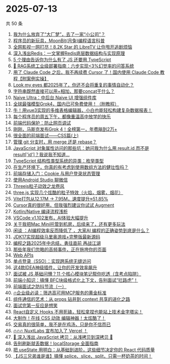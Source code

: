 # 2025-07-13

共 50 条

<!-- BEGIN JUEJIN -->
<!-- 最后更新时间 2025-07-13 04:28:05 +0800 -->
1. [我为什么放弃了“大厂梦”，去了一家“小公司”？](https://juejin.cn/post/7525011608366579758)
1. [程序员的新玩具，MoonBit(月兔)编程语言科普](https://juejin.cn/post/7524864401615257626)
1. [全网影视一网打尽！8.2K Star 的 LibreTV 让你甩开追剧烦恼](https://juejin.cn/post/7525277602246082595)
1. [深入浅出Redis：一文掌握Redis底层数据结构与实现原理](https://juejin.cn/post/7525640395234230326)
1. [5 个理由告诉你为什么有了 JS 还要用 TypeScript](https://juejin.cn/post/7525660078722154511)
1. [🎯 RAG系统工业级部署指南：六步实现<3%幻觉率的问答系统](https://juejin.cn/post/7525014031142043699)
1. [用了 Claude Code 之后，我不再续费 Cursor 了！国内使用 Claude Code 教程【附案例实操】](https://juejin.cn/post/7524987001784860706)
1. [Look my eyes 都2025年了，你还不会将重复的事情自动化？](https://juejin.cn/post/7525003983929524251)
1. [字符串既然直接可以用+相加，那要concat干什么？](https://juejin.cn/post/7525324923222032394)
1. [Naive Ultra：中后台 Naive UI 增强组件库](https://juejin.cn/post/7524518850467119123)
1. [全球最强模型Grok4，国内已可免费使用！（附教程）](https://juejin.cn/post/7525640395234017334)
1. [牛！用vue3实现的多维表格编辑器，小白也能轻松构建复杂数据报表！](https://juejin.cn/post/7524966108531277876)
1. [每个程序员的周五下午，都像重温高中放学的快乐](https://juejin.cn/post/7525700630524444681)
1. [前端代码保护：防止网页调试](https://juejin.cn/post/7524966108529967156)
1. [刚刚，马斯克发布Grok 4！全榜第一，年费飚到2万+](https://juejin.cn/post/7525085089115619363)
1. [很全面的前端面试——CSS篇(上)](https://juejin.cn/post/7525617661310484490)
1. [管理 git 分支时，用 merge 还是 rebase？](https://juejin.cn/post/7524554973377888290)
1. [JavaScript 对象属性访问的那些坑：她问我为什么用 result.id 而不是 result['id']？我说我不知道...](https://juejin.cn/post/7524602186246832147)
1. [TypeScript 结构性类型系统的异类：枚举类型](https://juejin.cn/post/7525579161039192099)
1. [在生产环境下，你真的有考虑到使用数组方法的健壮性吗？](https://juejin.cn/post/7524991912715583530)
1. [前端存储入门：Cookie 与用户登录状态管理](https://juejin.cn/post/7524992966085410870)
1. [使用Android Studio 聊微信](https://juejin.cn/post/7525281845670346787)
1. [Threejs粒子动效之龙卷风](https://juejin.cn/post/7524732094208507942)
1. [three.js 实现几个炫酷的粒子特效（火焰，烟雾，烟花）](https://juejin.cn/post/7524599360488849448)
1. [Vite打包从12.17M -> 7.95M，速度提升≈51.85%](https://juejin.cn/post/7525411688885288970)
1. [Cursor真的很好用，但我强烈建议你试试 Augment](https://juejin.cn/post/7524918680688148514)
1. [Kotlin/Native 编译流程浅析](https://juejin.cn/post/7524504827734769703)
1. [VSCode v1.102发布，AI体验大幅提升](https://juejin.cn/post/7525429590547431474)
1. [关于我把Mac Mini托管到机房，后续来了，还有更多玩法](https://juejin.cn/post/7525388458581737508)
1. [闲谈 ：AI编程效率反而降低了 ，大家AI 编程的正确姿势到底是什么？](https://juejin.cn/post/7525680948999274536)
1. [JDK17实现超级马里奥游戏+完整版最新源码](https://juejin.cn/post/7524864401616175130)
1. [编程之路2025年中总结，勇往直前 再战江湖](https://juejin.cn/post/7525345142849880074)
1. [那些年我们忽略的高频事件，正在拖垮你的页面](https://juejin.cn/post/7525277602245574691)
1. [Web APIs ](https://juejin.cn/post/7525050440520319016)
1. [单点登录（SSO）：实现跨系统无缝访问](https://juejin.cn/post/7524918680687820834)
1. [这4款IDEA神级插件，让你的开发效率飙升](https://juejin.cn/post/7525343781831508004)
1. [面试被 JS 基础问懵？11 个核心模块笔记帮你吃透（含考点陷阱）](https://juejin.cn/post/7525085089114685475)
1. [前端小知识：搞懂 BFC块级格式化上下文，告别面试“拦路虎”！](https://juejin.cn/post/7525022772049903625)
1. [前端面试之防抖节流（一）](https://juejin.cn/post/7525022772049870857)
1. [🔥企业级必读：筛选高可用MCP服务的黄金标准​​](https://juejin.cn/post/7525395532066078729)
1. [组件通信的艺术：从 props 钻井到 context 共享的进化之路](https://juejin.cn/post/7525321463923015743)
1. [面试完第一反应是想笑](https://juejin.cn/post/7525320525075202089)
1. [React自定义 Hooks 不用死磕，轻松拿捏也能站上技术金字塔尖！](https://juejin.cn/post/7524918680687394850)
1. [大制作！在线 CSS 动效 编辑神器！太炫酷了！](https://juejin.cn/post/7524978279754268711)
1. [交易真的很简单，我不是在鸡汤，只是你不信而已](https://juejin.cn/post/7524905448601714726)
1. [🔥🔥🔥 NuxtLabs 宣布加入了 Vercel ！](https://juejin.cn/post/7524608157576364051)
1. [📝 深入浅出 JavaScript 拷贝：从浅拷贝到深拷贝 🚀](https://juejin.cn/post/7525277602245558307)
1. [告别刷新就丢数据！localStorage 全面指南](https://juejin.cn/post/7525055866698907711)
1. [把 useState 用明白：从基础到进阶，这些细节决定你的 React 代码质量](https://juejin.cn/post/7524910653061660712)
1. [【JS三兄弟谁是谁】搞懂 splice、slice、split，只需一杯奶茶的时间！](https://juejin.cn/post/7524602914515517483)
<!-- END JUEJIN -->